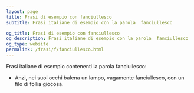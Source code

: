 ```yaml
---
layout: page
title: Frasi di esempio con fanciullesco 
subtitle: Frasi italiane di esempio con la parola  fanciullesco

og_title: Frasi di esempio con fanciullesco 
og_description: Frasi italiane di esempio con la parola  fanciullesco
og_type: website
permalink: /frasi/f/fanciullesco.html
---
```


Frasi italiane di esempio contenenti la parola fanciullesco:


- Anzi, nei suoi occhi balena un lampo, vagamente fanciullesco, con un filo di follia giocosa.

